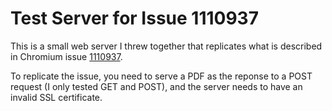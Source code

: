 # Test Server for Issue 1110937
This is a small web server I threw together that replicates what is described in Chromium issue [1110937](https://bugs.chromium.org/p/chromium/issues/detail?id=1110937&q=pdf&can=2).

To replicate the issue, you need to serve a PDF as the reponse to a POST request (I only tested GET and POST), and the server needs to have an invalid SSL certificate.
